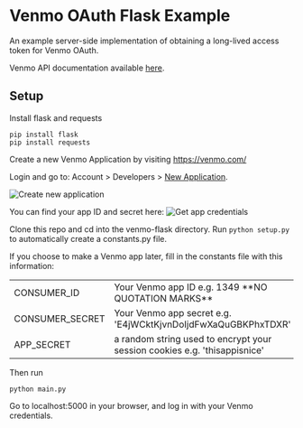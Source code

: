 Venmo OAuth Flask Example
===========

An example server-side implementation of obtaining a long-lived access token for Venmo OAuth.

Venmo API documentation available [here](http://venmo.com/api).

Setup
-----------

Install flask and requests

    pip install flask
    pip install requests

Create a new Venmo Application by visiting https://venmo.com/

Login and go to: Account > Developers > [New Application](https://venmo.com/account/app/new).

![Create new application](https://dl.dropbox.com/u/800/Captured/GbalC.png)

You can find your app ID and secret here:
![Get app credentials](https://dl.dropboxusercontent.com/s/9gysjwne1u321fa/ExampleOAuthFlaskAppCredentials.png)


Clone this repo and cd into the venmo-flask directory.
Run `python setup.py` to automatically create a constants.py file.

If you choose to make a Venmo app later, fill in the constants file with this information:
<table>
    <tr>
    <td> CONSUMER_ID </td>
    <td> Your Venmo app ID e.g. 1349 **NO QUOTATION MARKS** </td>
    </tr>
    <tr>
    <td> CONSUMER_SECRET </td>
    <td> Your Venmo app secret e.g. 'E4jWCktKjvnDoIjdFwXaQuGBKPhxTDXR' </td>
    </tr>
    <tr>
    <td> APP_SECRET </td>
    <td> a random string used to encrypt your session cookies e.g. 'thisappisnice' </td>
</table>

Then run

    python main.py

Go to localhost:5000 in your browser, and log in with your Venmo credentials.

